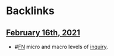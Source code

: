
# Backlinks
## [February 16th, 2021](<February 16th, 2021.md>)
- #[FN](<FN.md>) micro and macro levels of [inquiry](<inquiry.md>).

